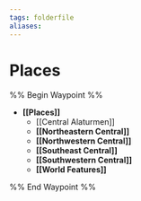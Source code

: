 ```yaml
---
tags: folderfile
aliases:
---
```


# Places
%% Begin Waypoint %%
- **[[Places]]**
	- [[Central Alaturmen]]
	- **[[Northeastern Central]]**
	- **[[Northwestern Central]]**
	- **[[Southeast Central]]**
	- **[[Southwestern Central]]**
	- **[[World Features]]**

%% End Waypoint %%
